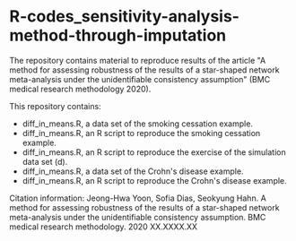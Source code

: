 # **R-codes_sensitivity-analysis-method-through-imputation**

The repository contains material to reproduce results of the article "A method for assessing robustness of the results of a star-shaped network meta-analysis under the unidentifiable consistency assumption" (BMC medical research methodology 2020).

This repository contains:

* diff_in_means.R, a data set of the smoking cessation example.
* diff_in_means.R, an R script to reproduce the smoking cessation example.
* diff_in_means.R, an R script to reproduce the exercise of the simulation data set (d).
* diff_in_means.R, a data set of the Crohn's disease example.
* diff_in_means.R, an R script to reproduce the Crohn's disease example.

Citation information:
Jeong-Hwa Yoon, Sofia Dias, Seokyung Hahn. A method for assessing robustness of the results of a star-shaped network meta-analysis under the unidentifiable consistency assumption. BMC medical research methodology. 2020 XX.XXXX.XX
